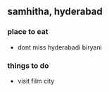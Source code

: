 ##  samhitha, hyderabad

### place to eat
- dont miss hyderabadi biryani 

### things to do
- visit film city
